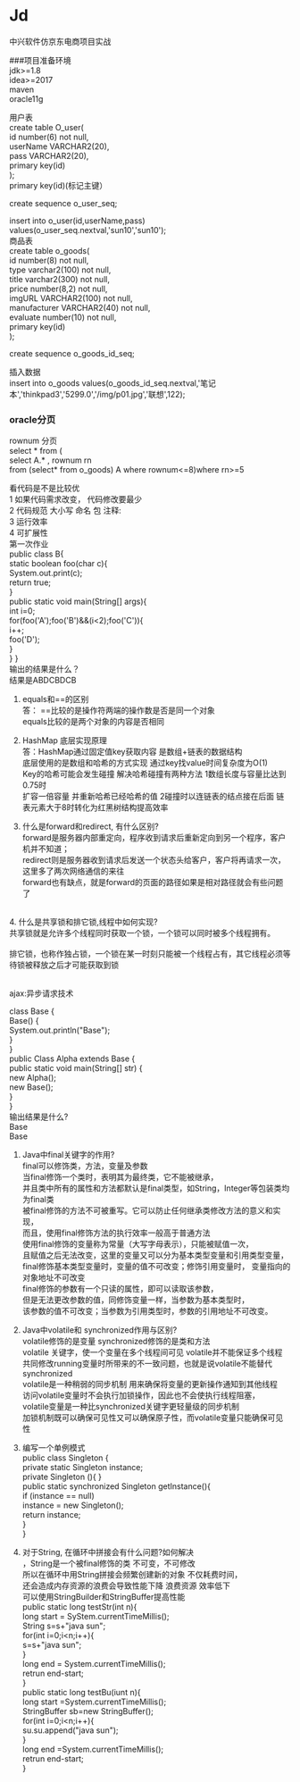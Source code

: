 # Jd
中兴软件仿京东电商项目实战

###项目准备环境  <br>
jdk>=1.8  <br>
idea>=2017  <br>
maven  <br>
oracle11g  <br>


用户表<br>
create table O_user(<br>
id number(6) not null,<br>
userName VARCHAR2(20),<br>
pass VARCHAR2(20),<br>
primary key(id)<br>
);<br>
primary key(id)(标记主键）<br>

create sequence o_user_seq;<br>

insert into o_user(id,userName,pass) values(o_user_seq.nextval,'sun10','sun10');
<br>
商品表<br>
create table o_goods(<br>
    id number(8) not null,  <br>
     type varchar2(100) not null,<br>
title varchar2(300) not null,<br>
price number(8,2) not null,<br>
imgURL VARCHAR2(100) not null,<br>
manufacturer VARCHAR2(40) not null,<br>
evaluate number(10) not null,<br>
primary key(id)<br>
);<br>

create sequence o_goods_id_seq;<br>

插入数据<br>
insert into o_goods values(o_goods_id_seq.nextval,'笔记本','thinkpad3','5299.0','/img/p01.jpg','联想',122);
 
### oracle分页<br>
rownum 分页<br>
select * from (<br>
select A.* , rownum rn<br>
from (select* from o_goods) A where rownum<=8)where rn>=5 <br>

看代码是不是比较优<br>
1 如果代码需求改变， 代码修改要最少<br>
2 代码规范 大小写 命名 包  注释:<br>
3 运行效率
<br>
4 可扩展性
<br>
第一次作业<br>
public class B{<br>
static boolean foo(char c){<br>
System.out.print(c);<br>
return true;<br>
}<br>
public static void main(String[] args){<br>
int i=0;<br>
for(foo('A');foo('B')&&(i<2);foo('C')){<br>
i++;<br>
foo('D');<br>
}   <br>
}
}<br>
输出的结果是什么？<br>
结果是ABDCBDCB<br>


1.	equals和==的区别<br>
答： ==比较的是操作符两端的操作数是否是同一个对象<br>
equals比较的是两个对象的内容是否相同<br>

2.	HashMap 底层实现原理<br>
答：HashMap通过固定值key获取内容 是数组+链表的数据结构
<br>底层使用的是数组和哈希的方式实现 通过key找value时间复杂度为O(1)
<br>Key的哈希可能会发生碰撞 解决哈希碰撞有两种方法 1数组长度与容量比达到0.75时
<br>扩容一倍容量 并重新哈希已经哈希的值 2碰撞时以连链表的结点接在后面 链表元素大于8时转化为红黑树结构提高效率

3.	什么是forward和redirect, 有什么区别?
<br>forward是服务器内部重定向，程序收到请求后重新定向到另一个程序，客户机并不知道；
<br>redirect则是服务器收到请求后发送一个状态头给客户，客户将再请求一次，这里多了两次网络通信的来往
<br>forward也有缺点，就是forward的页面的路径如果是相对路径就会有些问题了
<br>
4.	什么是共享锁和排它锁,线程中如何实现?<br>
共享锁就是允许多个线程同时获取一个锁，一个锁可以同时被多个线程拥有。<br>
    <br> 排它锁，也称作独占锁，一个锁在某一时刻只能被一个线程占有，其它线程必须等待锁被释放之后才可能获取到锁<br>
<br>

ajax:异步请求技术<br>

class Base {<br>
	Base() {<br>
	System.out.println("Base");<br>
}<br>
}<br>
public Class Alpha extends Base {<br>
	public static void main(String[] str) {<br>
		new Alpha();<br>
		new Base();<br>
	}<br>
}<br>
输出结果是什么?<br>
Base<br>
Base<br>

1.	Java中final关键字的作用?<br>
final可以修饰类，方法，变量及参数<br>
当final修饰一个类时，表明其为最终类，它不能被继承，<br>
并且类中所有的属性和方法都默认是final类型，如String，Integer等包装类均为final类<br>
被final修饰的方法不可被重写。它可以防止任何继承类修改方法的意义和实现，<br>
而且，使用final修饰方法的执行效率一般高于普通方法<br>
使用final修饰的变量称为常量（大写字母表示），只能被赋值一次，<br>
且赋值之后无法改变，这里的变量又可以分为基本类型变量和引用类型变量，<br>
final修饰基本类型变量时，变量的值不可改变；修饰引用变量时，
变量指向的对象地址不可改变<br>
final修饰的参数有一个只读的属性，即可以读取该参数，<br>
但是无法更改参数的值，同修饰变量一样，当参数为基本类型时，<br>
该参数的值不可改变；当参数为引用类型时，参数的引用地址不可改变。<br>
2.	Java中volatile和 synchronized作用与区别?<br>
volatile修饰的是变量 synchronized修饰的是类和方法<br>
volatile 关键字，使一个变量在多个线程间可见 volatile并不能保证多个线程<br>
共同修改running变量时所带来的不一致问题，也就是说volatile不能替代synchronized<br>
volatile是一种稍弱的同步机制 用来确保将变量的更新操作通知到其他线程<br>
访问volatile变量时不会执行加锁操作，因此也不会使执行线程阻塞，<br>
volatile变量是一种比synchronized关键字更轻量级的同步机制<br>
加锁机制既可以确保可见性又可以确保原子性，而volatile变量只能确保可见性  

3.	编写一个单例模式   
public class Singleton {   
    private static Singleton instance;   
    private Singleton (){ }     
     public static synchronized Singleton getInstance(){   
        if (instance == null)       
        instance = new Singleton();   
        return instance;  
      }  
}  
4.	对于String, 在循环中拼接会有什么问题?如何解决   
，String是一个被final修饰的类 不可变，不可修改  
所以在循环中用String拼接会频繁创建新的对象 不仅耗费时间，  
还会造成内存资源的浪费会导致性能下降 浪费资源 效率低下  
可以使用StringBuilder和StringBuffer提高性能   
public static long testStr(int n){   
    long start = SyStem.currentTimeMillis();  
    String s=s+"java sun";   
    for(int i=0;i<n;i++){  
     s=s+"java sun";      
       }  
    long  end = System.currentTimeMillis();  
    retrun end-start;  
}   
public static long testBu(iunt n){  
  long start =System.currentTimeMillis();  
  StringBuffer sb=new  StringBuffer();  
  for(int i=0;i<n;i++){  
  su.su.append("java sun");  
  }  
  long end =System.currentTimeMillis();  
  retrun end-start;  
}  
 
